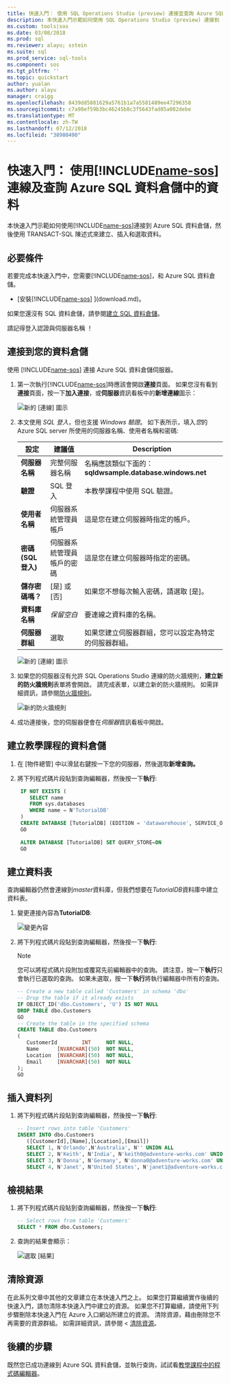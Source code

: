 ```yaml
---
title: 快速入門： 使用 SQL Operations Studio (preview) 連接並查詢 Azure SQL 資料倉儲 |Microsoft 文件
description: 本快速入門示範如何使用 SQL Operations Studio (preview) 連接到 SQL 資料庫並執行查詢
ms.custom: tools|sos
ms.date: 03/08/2018
ms.prod: sql
ms.reviewer: alayu; sstein
ms.suite: sql
ms.prod_service: sql-tools
ms.component: sos
ms.tgt_pltfrm: ''
ms.topic: quickstart
author: yualan
ms.author: alayu
manager: craigg
ms.openlocfilehash: 8439dd5881629a5761b1a7a5581489ee47296358
ms.sourcegitcommit: c7a98ef59b3bc46245b8c3f5643fad85a082debe
ms.translationtype: MT
ms.contentlocale: zh-TW
ms.lasthandoff: 07/12/2018
ms.locfileid: "38980490"
---
```

# <a name="quickstart-use-includename-sosincludesname-sos-shortmd-to-connect-and-query-data-in-azure-sql-data-warehouse"></a>快速入門： 使用[!INCLUDE[name-sos](../includes/name-sos-short.md)]連線及查詢 Azure SQL 資料倉儲中的資料

本快速入門示範如何使用[!INCLUDE[name-sos](../includes/name-sos-short.md)]連接到 Azure SQL 資料倉儲，然後使用 TRANSACT-SQL 陳述式來建立、插入和選取資料。 

## <a name="prerequisites"></a>必要條件
若要完成本快速入門中，您需要[!INCLUDE[name-sos](../includes/name-sos-short.md)]，和 Azure SQL 資料倉儲。

- [安裝[!INCLUDE[name-sos](../includes/name-sos-short.md)] ](download.md)。

如果您還沒有 SQL 資料倉儲，請參閱[建立 SQL 資料倉儲](https://docs.microsoft.com/azure/sql-data-warehouse/sql-data-warehouse-get-started-provision)。

請記得登入認證與伺服器名稱 ！


## <a name="connect-to-your-data-warehouse"></a>連接到您的資料倉儲

使用 [!INCLUDE[name-sos](../includes/name-sos-short.md)] 連接 Azure SQL 資料倉儲伺服器。

1. 第一次執行[!INCLUDE[name-sos](../includes/name-sos-short.md)]時應該會開啟**連接**頁面。 如果您沒有看到**連接**頁面，按一下**加入連接**，或**伺服器**資訊看板中的**新增連線**圖示：
   
   ![新的 [連線] 圖示](media/quickstart-sql-dw/new-connection-icon.png)

2. 本文使用 *SQL 登入*，但也支援 *Windows 驗證*。 如下表所示，填入*您*的 Azure SQL server 所使用的伺服器名稱、使用者名稱和密碼:

   | 設定       | 建議值 | Description |
   | ------------ | ------------------ | ------------------------------------------------- | 
   | **伺服器名稱** | 完整伺服器名稱 | 名稱應該類似下面的： **sqldwsample.database.windows.net** |
   | **驗證** | SQL 登入| 本教學課程中使用 SQL 驗證。 |
   | **使用者名稱** | 伺服器系統管理員帳戶 | 這是您在建立伺服器時指定的帳戶。 |
   | **密碼 (SQL 登入)** | 伺服器系統管理員帳戶的密碼 | 這是您在建立伺服器時指定的密碼。 |
   | **儲存密碼嗎？** | [是] 或 [否] | 如果您不想每次輸入密碼，請選取 [是]。 |
   | **資料庫名稱** | *保留空白* | 要連線之資料庫的名稱。 |
   | **伺服器群組** | 選取 <Default> | 如果您建立伺服器群組，您可以設定為特定的伺服器群組。 | 

   ![新的 [連線] 圖示](media/quickstart-sql-dw/new-connection-screen.png) 

3. 如果您的伺服器沒有允許 SQL Operations Studio 連線的防火牆規則，**建立新的防火牆規則**表單將會開啟。 請完成表單，以建立新的防火牆規則。 如需詳細資訊，請參閱[防火牆規則](https://docs.microsoft.com/azure/sql-database/sql-database-firewall-configure)。

   ![新的防火牆規則](media/quickstart-sql-dw/firewall.png)  

4. 成功連接後，您的伺服器便會在*伺服器*資訊看板中開啟。

## <a name="create-the-tutorial-data-warehouse"></a>建立教學課程的資料倉儲
1. 在 [物件總管] 中以滑鼠右鍵按一下您的伺服器，然後選取**新增查詢。**

1. 將下列程式碼片段貼到查詢編輯器，然後按一下**執行**:

   ```sql
    IF NOT EXISTS (
       SELECT name
       FROM sys.databases
       WHERE name = N'TutorialDB'
    )
    CREATE DATABASE [TutorialDB] (EDITION = 'datawarehouse', SERVICE_OBJECTIVE='DW100');
    GO  
    
    ALTER DATABASE [TutorialDB] SET QUERY_STORE=ON
    GO
   ```


## <a name="create-a-table"></a>建立資料表

查詢編輯器仍然會連線到*master*資料庫，但我們想要在*TutorialDB*資料庫中建立資料表。 

1. 變更連接內容為**TutorialDB**:

   ![變更內容](media/quickstart-sql-database/change-context.png)


1. 將下列程式碼片段貼到查詢編輯器，然後按一下**執行**:

   > [!NOTE]
   > 您可以將程式碼片段附加或覆寫先前編輯器中的查詢。 請注意，按一下**執行**只會執行已選取的查詢。 如果未選取，按一下**執行**將執行編輯器中所有的查詢。

   ```sql
   -- Create a new table called 'Customers' in schema 'dbo'
   -- Drop the table if it already exists
   IF OBJECT_ID('dbo.Customers', 'U') IS NOT NULL
   DROP TABLE dbo.Customers
   GO
   -- Create the table in the specified schema
   CREATE TABLE dbo.Customers
   (
      CustomerId        INT     NOT NULL,
      Name      [NVARCHAR](50)  NOT NULL,
      Location  [NVARCHAR](50)  NOT NULL,
      Email     [NVARCHAR](50)  NOT NULL
   );
   GO
   ```


## <a name="insert-rows"></a>插入資料列

1. 將下列程式碼片段貼到查詢編輯器，然後按一下**執行**:

   ```sql
   -- Insert rows into table 'Customers'
   INSERT INTO dbo.Customers
      ([CustomerId],[Name],[Location],[Email])
      SELECT 1, N'Orlando',N'Australia', N'' UNION ALL
      SELECT 2, N'Keith', N'India', N'keith0@adventure-works.com' UNION ALL
      SELECT 3, N'Donna', N'Germany', N'donna0@adventure-works.com' UNION ALL
      SELECT 4, N'Janet', N'United States', N'janet1@adventure-works.com'
   ```


## <a name="view-the-result"></a>檢視結果
1. 將下列程式碼片段貼到查詢編輯器，然後按一下**執行**:

   ```sql
   -- Select rows from table 'Customers'
   SELECT * FROM dbo.Customers;
   ```

1. 查詢的結果會顯示：

   ![選取 [結果]](media/quickstart-sql-dw/select-results.png)


## <a name="clean-up-resources"></a>清除資源

在此系列文章中其他的文章建立在本快速入門之上。 如果您打算繼續實作後續的快速入門，請勿清除本快速入門中建立的資源。  如果您不打算繼續，請使用下列步驟刪除本快速入門在 Azure 入口網站所建立的資源。
清除資源，藉由刪除您不再需要的資源群組。 如需詳細資訊，請參閱 <<c0> [ 清除資源](https://docs.microsoft.com/azure/sql-database/sql-database-get-started-portal#clean-up-resources)。


## <a name="next-steps"></a>後續的步驟

既然您已成功連線到 Azure SQL 資料倉儲，並執行查詢，試試看[教學課程中的程式碼編輯器](tutorial-sql-editor.md)。